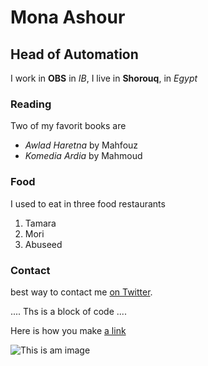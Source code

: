 # Mona Ashour

## Head of Automation

I work in **OBS** in *IB*,
I live in **Shorouq**, in *Egypt*

### Reading
Two of my favorit books are
- *Awlad Haretna* by Mahfouz
- *Komedia Ardia* by Mahmoud

### Food
I used to eat in three food restaurants
1. Tamara
2. Mori
3. Abuseed

### Contact
best way to contact me [on Twitter](https://twitter.com/MonaAshour).

....
Ths is 
a block 
of code
....

Here is how you make [a link](https://www.wikipedia.org/.)

![This is am image](https://github.com/mm.jpg)
